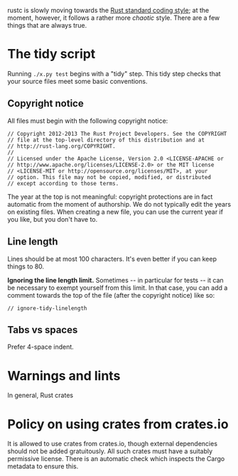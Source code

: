 rustc is slowly moving towards the [Rust standard coding style][fmt];
at the moment, however, it follows a rather more *chaotic*
style. There are a few things that are always true.

[fmt]: https://github.com/rust-lang-nursery/fmt-rfcs

# The tidy script

Running `./x.py test` begins with a "tidy" step. This tidy step checks
that your source files meet some basic conventions.

<a name=copyright>

## Copyright notice

All files must begin with the following copyright notice:

```
// Copyright 2012-2013 The Rust Project Developers. See the COPYRIGHT
// file at the top-level directory of this distribution and at
// http://rust-lang.org/COPYRIGHT.
//
// Licensed under the Apache License, Version 2.0 <LICENSE-APACHE or
// http://www.apache.org/licenses/LICENSE-2.0> or the MIT license
// <LICENSE-MIT or http://opensource.org/licenses/MIT>, at your
// option. This file may not be copied, modified, or distributed
// except according to those terms.
```

The year at the top is not meaningful: copyright protections are in
fact automatic from the moment of authorship. We do not typically edit
the years on existing files. When creating a new file, you can use the
current year if you like, but you don't have to.

## Line length

Lines should be at most 100 characters. It's even better if you can
keep things to 80.

**Ignoring the line length limit.** Sometimes -- in particular for
tests -- it can be necessary to exempt yourself from this limit. In
that case, you can add a comment towards the top of the file (after
the copyright notice) like so:

```
// ignore-tidy-linelength
```

## Tabs vs spaces

Prefer 4-space indent.

# Warnings and lints

In general, Rust crates 

# Policy on using crates from crates.io

It is allowed to use crates from crates.io, though external
dependencies should not be added gratuitously. All such crates must
have a suitably permissive license. There is an automatic check which
inspects the Cargo metadata to ensure this.

